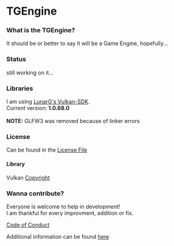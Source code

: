 <h1>TGEngine</h1>

<h3>What is the TGEngine?</h3>

It should be or better to say it will be a Game Engine, hopefully...

<h3>Status</h3>

still working on it...

<h3>Libraries</h3>

I am using [LunarG's Vulkan-SDK](https://vulkan.lunarg.com/sdk/home).<br>
Current version: <strong>1.0.68.0</strong>
<br>
<br>
<b>NOTE:</b> GLFW3 was removed because of linker errors

<h3>License</h3>

Can be found in the [License File](https://github.com/MrTroble/TGEngine/blob/master/LICENSE)
<br>
<h4>Library</h4>

Vulkan [Copyright](https://www.khronos.org/faq/category/category/Licensing-and-Copyright)

<h3>Wanna contribute?</h3>

Everyone is welcome to help in development!<br>
I am thankful for every improvment, addition or fix.

[Code of Conduct](https://github.com/MrTroble/TGEngine/blob/master/CODE_OF_CONDUCT.md)

Additional information can be found [here](https://github.com/MrTroble/TGEngine/blob/master/CONTRIBUTING.md)
